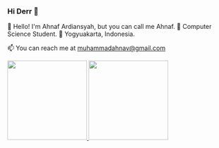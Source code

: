 ### Hi Derr 👋

👋 Hello! I'm Ahnaf Ardiansyah, but you can call me Ahnaf.
🌟 Computer Science Student.
🏡 Yogyuakarta, Indonesia.

📫 You can reach me at muhammadahnav@gmail.com

<p align="left">
<a href="https://github.com/muhammadahnaf24">
  <img height="180em" src="https://github-readme-stats-eight-theta.vercel.app/api?username=dimasmds&show_icons=true&theme=algolia&include_all_commits=true&count_private=true"/>
  <img height="180em" src="https://github-readme-stats-eight-theta.vercel.app/api/top-langs/?username=dimasmds&layout=compact&langs_count=8&theme=algolia"/>
</a>
</p>
